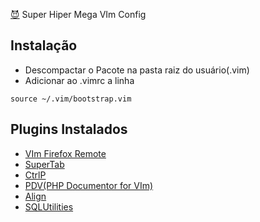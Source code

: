 [:smiling_imp:](https://github.com/rafaelnery "Me")
Super Hiper Mega VIm Config


Instalação
---
- Descompactar o Pacote na pasta raiz do usuário(.vim)
- Adicionar ao .vimrc a linha 
```viml
source ~/.vim/bootstrap.vim
```

Plugins Instalados
----
 - [VIm Firefox Remote](https://github.com/rafaelnery/vim-firefoxremote "Let's Go")
 - [SuperTab](https://github.com/vim-scripts/SuperTab "Go!")
 - [CtrlP](https://github.com/kien/ctrlp.vim "Vai!")
 - [PDV(PHP Documentor for VIm)](https://github.com/vim-scripts/PDV--phpDocumentor-for-Vim "Go To GitHub Project")
 - [Align](https://github.com/vim-scripts/Align )
 - [SQLUtilities](https://github.com/vim-scripts/SQLUtilities)


